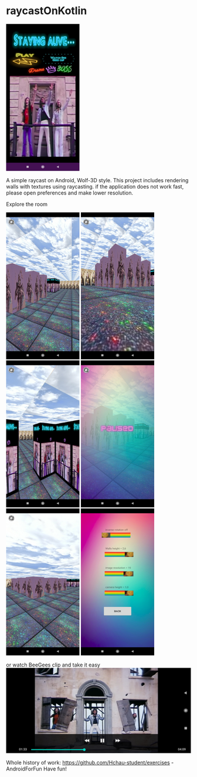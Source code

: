 # raycastOnKotlin

<img src="https://github.com/Hchau-student/raycastOnKotlin/blob/master/screenshots/firstview.jpg" data-canonical-src="https://github.com/Hchau-student/raycastOnKotlin/blob/master/screenshots/firstview.jpg" width="200" height="400" />

A simple raycast on Android, Wolf-3D style. This project includes rendering walls with textures using raycasting. if the application does not work fast, please open preferences and make lower resolution.

Explore the room

<img src="https://github.com/Hchau-student/raycastOnKotlin/blob/master/screenshots/1.jpg" data-canonical-src="https://github.com/Hchau-student/raycastOnKotlin/blob/master/screenshots/1.jpg" width="200" height="400" />
<img src="https://github.com/Hchau-student/raycastOnKotlin/blob/master/screenshots/2.jpg" data-canonical-src="https://github.com/Hchau-student/raycastOnKotlin/blob/master/screenshots/2.jpg" width="200" height="400" />
<img src="https://github.com/Hchau-student/raycastOnKotlin/blob/master/screenshots/6.jpg" data-canonical-src="https://github.com/Hchau-student/raycastOnKotlin/blob/master/screenshots/6.jpg" width="200" height="400" />
<img src="https://github.com/Hchau-student/raycastOnKotlin/blob/master/screenshots/4.jpg" data-canonical-src="https://github.com/Hchau-student/raycastOnKotlin/blob/master/screenshots/4.jpg" width="200" height="400" />
<img src="https://github.com/Hchau-student/raycastOnKotlin/blob/master/screenshots/5.jpg" data-canonical-src="https://github.com/Hchau-student/raycastOnKotlin/blob/master/screenshots/5.jpg" width="200" height="400" />
<img src="https://github.com/Hchau-student/raycastOnKotlin/blob/master/screenshots/preferences.jpg" data-canonical-src="https://github.com/Hchau-student/raycastOnKotlin/blob/master/screenshots/preferences.jpg" width="200" height="400" />

or watch BeeGees clip and take it easy
![](https://github.com/Hchau-student/raycastOnKotlin/blob/master/screenshots/clip.jpg)

Whole history of work:
https://github.com/Hchau-student/exercises - AndroidForFun
Have fun!

